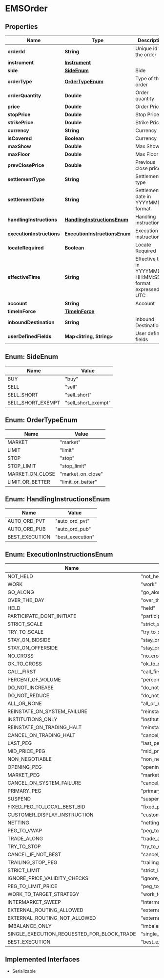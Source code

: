 

# EMSOrder


## Properties

Name | Type | Description | Notes
------------ | ------------- | ------------- | -------------
**orderId** | **String** | Unique id for the order |  [optional]
**instrument** | [**Instrument**](Instrument.md) |  | 
**side** | [**SideEnum**](#SideEnum) | Side | 
**orderType** | [**OrderTypeEnum**](#OrderTypeEnum) | Type of the order | 
**orderQuantity** | **Double** | Order quantity |  [optional]
**price** | **Double** | Order Price |  [optional]
**stopPrice** | **Double** | Stop Price |  [optional]
**strikePrice** | **Double** | Strike Price |  [optional]
**currency** | **String** | Currency |  [optional]
**isCovered** | **Boolean** | Currency |  [optional]
**maxShow** | **Double** | Max Show |  [optional]
**maxFloor** | **Double** | Max Floor |  [optional]
**prevClosePrice** | **Double** | Previous close price |  [optional]
**settlementType** | **String** | Settlement type |  [optional]
**settlementDate** | **String** | Settlement date in YYYYMMDD format |  [optional]
**handlingInstructions** | [**HandlingInstructionsEnum**](#HandlingInstructionsEnum) | Handling instructions |  [optional]
**executionInstructions** | [**ExecutionInstructionsEnum**](#ExecutionInstructionsEnum) | Execution instructions |  [optional]
**locateRequired** | **Boolean** | Locate Required |  [optional]
**effectiveTime** | **String** | Effective time in YYYYMMDD-HH:MM:SS format expressed in UTC |  [optional]
**account** | **String** | Account |  [optional]
**timeInForce** | [**TimeInForce**](TimeInForce.md) |  |  [optional]
**inboundDestination** | **String** | Inbound Destination |  [optional]
**userDefinedFields** | **Map&lt;String, String&gt;** | User defined fields |  [optional]



## Enum: SideEnum

Name | Value
---- | -----
BUY | &quot;buy&quot;
SELL | &quot;sell&quot;
SELL_SHORT | &quot;sell_short&quot;
SELL_SHORT_EXEMPT | &quot;sell_short_exempt&quot;



## Enum: OrderTypeEnum

Name | Value
---- | -----
MARKET | &quot;market&quot;
LIMIT | &quot;limit&quot;
STOP | &quot;stop&quot;
STOP_LIMIT | &quot;stop_limit&quot;
MARKET_ON_CLOSE | &quot;market_on_close&quot;
LIMIT_OR_BETTER | &quot;limit_or_better&quot;



## Enum: HandlingInstructionsEnum

Name | Value
---- | -----
AUTO_ORD_PVT | &quot;auto_ord_pvt&quot;
AUTO_ORD_PUB | &quot;auto_ord_pub&quot;
BEST_EXECUTION | &quot;best_execution&quot;



## Enum: ExecutionInstructionsEnum

Name | Value
---- | -----
NOT_HELD | &quot;not_held&quot;
WORK | &quot;work&quot;
GO_ALONG | &quot;go_along&quot;
OVER_THE_DAY | &quot;over_the_day&quot;
HELD | &quot;held&quot;
PARTICIPATE_DONT_INITIATE | &quot;participate_dont_initiate&quot;
STRICT_SCALE | &quot;strict_scale&quot;
TRY_TO_SCALE | &quot;try_to_scale&quot;
STAY_ON_BIDSIDE | &quot;stay_on_bidside&quot;
STAY_ON_OFFERSIDE | &quot;stay_on_offerside&quot;
NO_CROSS | &quot;no_cross&quot;
OK_TO_CROSS | &quot;ok_to_cross&quot;
CALL_FIRST | &quot;call_first&quot;
PERCENT_OF_VOLUME | &quot;percent_of_volume&quot;
DO_NOT_INCREASE | &quot;do_not_increase&quot;
DO_NOT_REDUCE | &quot;do_not_reduce&quot;
ALL_OR_NONE | &quot;all_or_none&quot;
REINSTATE_ON_SYSTEM_FAILURE | &quot;reinstate_on_system_failure&quot;
INSTITUTIONS_ONLY | &quot;institutions_only&quot;
REINSTATE_ON_TRADING_HALT | &quot;reinstate_on_trading_halt&quot;
CANCEL_ON_TRADING_HALT | &quot;cancel_on_trading_halt&quot;
LAST_PEG | &quot;last_peg&quot;
MID_PRICE_PEG | &quot;mid_price_peg&quot;
NON_NEGOTIABLE | &quot;non_negotiable&quot;
OPENING_PEG | &quot;opening_peg&quot;
MARKET_PEG | &quot;market_peg&quot;
CANCEL_ON_SYSTEM_FAILURE | &quot;cancel_on_system_failure&quot;
PRIMARY_PEG | &quot;primary_peg&quot;
SUSPEND | &quot;suspend&quot;
FIXED_PEG_TO_LOCAL_BEST_BID | &quot;fixed_peg_to_local_best_bid&quot;
CUSTOMER_DISPLAY_INSTRUCTION | &quot;customer_display_instruction&quot;
NETTING | &quot;netting&quot;
PEG_TO_VWAP | &quot;peg_to_vwap&quot;
TRADE_ALONG | &quot;trade_along&quot;
TRY_TO_STOP | &quot;try_to_stop&quot;
CANCEL_IF_NOT_BEST | &quot;cancel_if_not_best&quot;
TRAILING_STOP_PEG | &quot;trailing_stop_peg&quot;
STRICT_LIMIT | &quot;strict_limit&quot;
IGNORE_PRICE_VALIDITY_CHECKS | &quot;ignore_price_validity_checks&quot;
PEG_TO_LIMIT_PRICE | &quot;peg_to_limit_price&quot;
WORK_TO_TARGET_STRATEGY | &quot;work_to_target_strategy&quot;
INTERMARKET_SWEEP | &quot;intermarket_sweep&quot;
EXTERNAL_ROUTING_ALLOWED | &quot;external_routing_allowed&quot;
EXTERNAL_ROUTING_NOT_ALLOWED | &quot;external_routing_not_allowed&quot;
IMBALANCE_ONLY | &quot;imbalance_only&quot;
SINGLE_EXECUTION_REQUESTED_FOR_BLOCK_TRADE | &quot;single_execution_requested_for_block_trade&quot;
BEST_EXECUTION | &quot;best_execution&quot;


## Implemented Interfaces

* Serializable


